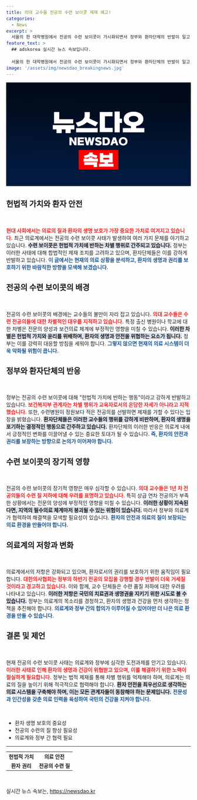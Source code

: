 ```yaml
---
title: 의대 교수들 전공의 수련 보이콧 제재 예고!
categories:
  - News
excerpt: >
  서울의 한 대학병원에서 전공의 수련 보이콧이 가시화되면서 정부와 환자단체의 반발이 일고 있다. 교수들은 수련 질 저하를 우려하며, 정부는 헌법적 가치에 반한다며 제재를 예고했다. 긴장감이 감도는 의료계의 상황, 과연 해결의 실마리가 있을까?
feature_text: >
  ## adskorea 실시간 뉴스 속보입니다.

  서울의 한 대학병원에서 전공의 수련 보이콧이 가시화되면서 정부와 환자단체의 반발이 일고 있다. 교수들은 수련 질 저하를 우려하며, 정부는 헌법적 가치에 반한다며 제재를 예고했다. 긴장감이 감도는 의료계의 상황, 과연 해결의 실마리가 있을까?
image: '/assets/img/newsdao_breakingnews.jpg'
---
```


<p><img src="/assets/img/newsdao_breakingnews.jpg" alt="adskorea 속보" /></p>

<h2 data-ke-size="size26">헌법적 가치와 환자 안전</h2>

<p data-ke-size="size16">&nbsp;</p>

<p><b><span style="color: #ee2323;">현대 사회에서는 의료의 질과 환자의 생명 보호가 가장 중요한 가치로 여겨지고 있습니다.</span></b> 최근 의료계에서는 전공의 수련 보이콧 사태가 발생하여 여러 가지 문제를 야기하고 있습니다. <b><span style="background-color: #21538527;">수련 보이콧은 헌법적 가치에 반하는 차별 행위로 간주되고 있습니다.</span></b> 정부는 이러한 사태에 대해 합법적인 제재 조치를 고려하고 있으며, 환자단체들은 이를 강하게 반발하고 있습니다. <b><span style="color: #1a5490;">이 글에서는 현재의 의료 상황을 분석하고, 환자의 생명과 권리를 보호하기 위한 바람직한 방향을 모색해 보겠습니다.</span></b></p>

<h2 data-ke-size="size26">전공의 수련 보이콧의 배경</h2>

<p data-ke-size="size16">&nbsp;</p>

<p>전공의 수련 보이콧의 배경에는 교수들의 불만이 자리 잡고 있습니다. <b><span style="color: #ee2323;">의대 교수들은 수련 전공의들에 대한 차별적인 대우를 지적하고 있습니다.</span></b> 특정 출신 병원이나 학교에 대한 차별은 전문의 양성과 보건의료 체계에 부정적인 영향을 미칠 수 있습니다. <b><span style="background-color: #21538527;">이러한 차별은 헌법적 가치와 윤리를 위배하며, 환자의 생명과 안전을 위협하는 요소가 됩니다.</span></b> 정부는 이를 강력히 대응할 방침을 세워야 합니다. <b><span style="color: #1a5490;">그렇지 않으면 현재의 의료 시스템이 더욱 악화될 위험이 큽니다.</span></b></p>

<h2 data-ke-size="size26">정부와 환자단체의 반응</h2>

<p data-ke-size="size16">&nbsp;</p>

<p>정부는 전공의 수련 보이콧에 대해 "헌법적 가치에 반하는 행동"이라고 강하게 반발하고 있습니다. <b><span style="color: #ee2323;">보건복지부 관계자는 차별 행위가 교육자로서의 온당한 자세가 아니라고 지적했습니다.</span></b> 또한, 수련병원이 정원보다 적은 전공의를 선발하면 제재를 가할 수 있다는 입장을 밝혔습니다. <b><span style="background-color: #21538527;">환자단체들은 이러한 교수들의 행위를 강하게 비판하며, 환자의 생명을 포기하는 결정적인 행동으로 간주하고 있습니다.</span></b> 환자단체의 이러한 반응은 의료계 내에서 긍정적인 변화를 이끌어낼 수 있는 중요한 토대가 될 수 있습니다. <b><span style="color: #1a5490;">즉, 환자의 안전과 권리를 보장하는 방향으로 논의가 이어져야 합니다.</span></b></p>

<h2 data-ke-size="size26">수련 보이콧의 장기적 영향</h2>

<p data-ke-size="size16">&nbsp;</p>

<p>전공의 수련 보이콧의 장기적 영향은 매우 심각할 수 있습니다. <b><span style="color: #ee2323;">의대 교수들은 1년 차 전공의들의 수련 질 저하에 대해 우려를 표명하고 있습니다.</span></b> 특히 상급 연차 전공의가 부족한 상황에서는 전문의 양성에 부정적인 영향을 미칠 수 있습니다. <b><span style="background-color: #21538527;">이러한 상황이 지속된다면, 지역의 필수의료 체계마저 붕괴될 수 있는 위험이 있습니다.</span></b> 따라서 정부와 의료계가 협력하여 해결책을 모색할 필요성이 있습니다. <b><span style="color: #1a5490;">환자의 안전과 의료의 질이 보장되는 의료 환경을 만들어야 합니다.</span></b></p>

<h2 data-ke-size="size26">의료계의 저항과 변화</h2>

<p data-ke-size="size16">&nbsp;</p>

<p>의료계에서의 저항은 강화되고 있으며, 환자로서의 권리를 보호하기 위한 움직임이 필요합니다. <b><span style="color: #ee2323;">대한의사협회는 정부의 하반기 전공의 모집을 강행할 경우 반발이 더욱 거세질 것이라고 경고하고 있습니다.</span></b> 이와 함께, 교수 단체들은 수련 품질 저하에 대한 우려를 나타내고 있습니다. <b><span style="background-color: #21538527;">이러한 저항은 국민의 치료권과 생명권을 지키기 위한 시도로 볼 수 있습니다.</span></b> 정부는 의료계의 목소리를 경청하고, 환자의 생명과 건강을 먼저 생각하는 정책을 추진해야 합니다. <b><span style="color: #1a5490;">의료계와 정부 간의 합의가 이루어질 수 있어야만 더 나은 의료 환경을 만들 수 있습니다.</span></b></p>

<h2 data-ke-size="size26">결론 및 제언</h2>

<p data-ke-size="size16">&nbsp;</p>

<p>현재 전공의 수련 보이콧 사태는 의료계와 정부에 심각한 도전과제를 안기고 있습니다. <b><span style="color: #ee2323;">이러한 사태로 인해 환자의 생명과 건강이 위협받고 있으며, 이를 해결하기 위한 노력이 절실하게 필요합니다.</span></b> 정부는 법적 제재를 통해 차별 행위를 억제해야 하며, 의료계는 의료의 질을 높이기 위해 적극적으로 협력해야 합니다. <b><span style="background-color: #21538527;">환자 안전을 최우선으로 생각하는 의료 시스템을 구축해야 하며, 이는 모든 관계자들이 동참해야 하는 문제입니다.</span></b> <b><span style="color: #1a5490;">전문성과 인간성을 갖춘 의료 인력을 육성하여 국민의 건강을 지켜야 합니다.</span></b> </p>

<p data-ke-size="size16">&nbsp;</p>

<ul>
  <li>환자 생명 보호의 중요성</li>
  <li>전공의 수련의 질 향상 필요성</li>
  <li>의료계와 정부 간 협력 필요</li>
</ul>

<hr>

<table style="width: 100%;">
  <tr>
    <td style="text-align: center; height: 17px;"><b>헌법적 가치</b></td>
    <td style="text-align: center; height: 17px;"><b>의료 안전</b></td>
  </tr>
  <tr>
    <td style="text-align: center; height: 17px;"><b>환자 권리</b></td>
    <td style="text-align: center; height: 17px;"><b>전공의 수련 질</b></td>
  </tr>
</table> 

<p data-ke-size="size16">&nbsp;</p>
실시간 뉴스 속보는, <a href="https://newsdao.kr" rel="dofollow">https://newsdao.kr</a>



